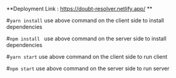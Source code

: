**Deployment Link : https://doubt-resolver.netlify.app/
**

#`yarn install`
use above command on the client side to install dependencies


#`npm install `
use above command on the server side to install dependencies

#`yarn start`
use above command on the client side to run client


#`npm start`
use above command on the server side to run server
